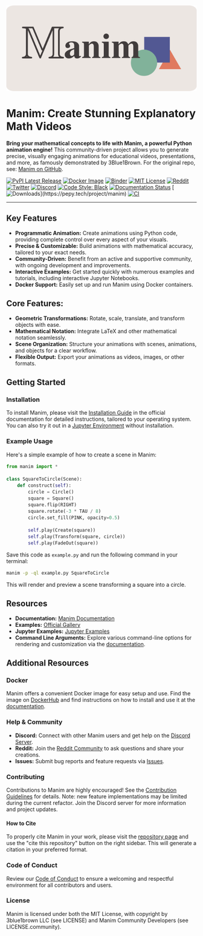 <p align="center">
    <a href="https://www.manim.community/"><img src="https://raw.githubusercontent.com/ManimCommunity/manim/main/logo/cropped.png" alt="Manim Community Logo"></a>
</p>

# Manim: Create Stunning Explanatory Math Videos

**Bring your mathematical concepts to life with Manim, a powerful Python animation engine!**  This community-driven project allows you to generate precise, visually engaging animations for educational videos, presentations, and more, as famously demonstrated by 3Blue1Brown.  For the original repo, see:  [Manim on GitHub](https://github.com/ManimCommunity/manim).

[![PyPI Latest Release](https://img.shields.io/pypi/v/manim.svg?style=flat&logo=pypi)](https://pypi.org/project/manim/)
[![Docker Image](https://img.shields.io/docker/v/manimcommunity/manim?color=%23099cec&label=docker%20image&logo=docker)](https://hub.docker.com/r/manimcommunity/manim)
[![Binder](https://mybinder.org/badge_logo.svg)](https://mybinder.org/v2/gh/ManimCommunity/jupyter_examples/HEAD?filepath=basic_example_scenes.ipynb)
[![MIT License](https://img.shields.io/badge/license-MIT-red.svg?style=flat)](http://choosealicense.com/licenses/mit/)
[![Reddit](https://img.shields.io/reddit/subreddit-subscribers/manim.svg?color=orange&label=reddit&logo=reddit)](https://www.reddit.com/r/manim/)
[![Twitter](https://img.shields.io/twitter/url/https/twitter.com/cloudposse.svg?style=social&label=Follow%20%40manim_community)](https://twitter.com/manim_community/)
[![Discord](https://img.shields.io/discord/581738731934056449.svg?label=discord&color=yellow&logo=discord)](https://www.manim.community/discord/)
[![Code Style: Black](https://img.shields.io/badge/code%20style-black-000000.svg)](https://github.com/psf/black)
[![Documentation Status](https://readthedocs.org/projects/manimce/badge/?version=latest)](https://docs.manim.community/)
[![Downloads](https://pepy.tech/badge/manim/month?)](https://pepy.tech/project/manim)
[![CI](https://github.com/ManimCommunity/manim/workflows/CI/badge.svg)](https://github.com/ManimCommunity/manim/actions?query=workflow%3ACI)

<hr />

## Key Features

*   **Programmatic Animation:** Create animations using Python code, providing complete control over every aspect of your visuals.
*   **Precise & Customizable:** Build animations with mathematical accuracy, tailored to your exact needs.
*   **Community-Driven:** Benefit from an active and supportive community, with ongoing development and improvements.
*   **Interactive Examples:** Get started quickly with numerous examples and tutorials, including interactive Jupyter Notebooks.
*   **Docker Support:** Easily set up and run Manim using Docker containers.

## Core Features:

*   **Geometric Transformations:** Rotate, scale, translate, and transform objects with ease.
*   **Mathematical Notation:**  Integrate LaTeX and other mathematical notation seamlessly.
*   **Scene Organization:**  Structure your animations with scenes, animations, and objects for a clear workflow.
*   **Flexible Output:** Export your animations as videos, images, or other formats.

## Getting Started

### Installation

To install Manim, please visit the [Installation Guide](https://docs.manim.community/en/stable/installation.html) in the official documentation for detailed instructions, tailored to your operating system. You can also try it out in a [Jupyter Environment](https://try.manim.community/) without installation.

### Example Usage

Here's a simple example of how to create a scene in Manim:

```python
from manim import *

class SquareToCircle(Scene):
    def construct(self):
        circle = Circle()
        square = Square()
        square.flip(RIGHT)
        square.rotate(-3 * TAU / 8)
        circle.set_fill(PINK, opacity=0.5)

        self.play(Create(square))
        self.play(Transform(square, circle))
        self.play(FadeOut(square))
```

Save this code as `example.py` and run the following command in your terminal:

```bash
manim -p -ql example.py SquareToCircle
```

This will render and preview a scene transforming a square into a circle.

## Resources

*   **Documentation:** [Manim Documentation](https://docs.manim.community/)
*   **Examples:** [Official Gallery](https://docs.manim.community/en/stable/examples.html)
*   **Jupyter Examples:** [Jupyter Examples](https://mybinder.org/v2/gh/ManimCommunity/jupyter_examples/HEAD?filepath=basic_example_scenes.ipynb)
*   **Command Line Arguments:** Explore various command-line options for rendering and customization via the [documentation](https://docs.manim.community/en/stable/guides/configuration.html).

## Additional Resources

### Docker

Manim offers a convenient Docker image for easy setup and use.  Find the image on [DockerHub](https://hub.docker.com/r/manimcommunity/manim) and find instructions on how to install and use it at the [documentation](https://docs.manim.community/en/stable/installation/docker.html).

### Help & Community

*   **Discord:**  Connect with other Manim users and get help on the [Discord Server](https://www.manim.community/discord/).
*   **Reddit:**  Join the [Reddit Community](https://www.reddit.com/r/manim/) to ask questions and share your creations.
*   **Issues:**  Submit bug reports and feature requests via [Issues](https://github.com/ManimCommunity/manim/issues).

### Contributing

Contributions to Manim are highly encouraged! See the [Contribution Guidelines](https://docs.manim.community/en/stable/contributing.html) for details.  Note: new feature implementations may be limited during the current refactor.  Join the Discord server for more information and project updates.

#### How to Cite

To properly cite Manim in your work, please visit the [repository page](https://github.com/ManimCommunity/manim) and use the "cite this repository" button on the right sidebar.  This will generate a citation in your preferred format.

### Code of Conduct

Review our [Code of Conduct](https://docs.manim.community/en/stable/conduct.html) to ensure a welcoming and respectful environment for all contributors and users.

### License

Manim is licensed under both the MIT License, with copyright by 3blue1brown LLC (see LICENSE) and Manim Community Developers (see LICENSE.community).